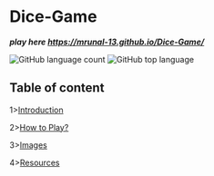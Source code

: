 # Dice-Game

***play here https://mrunal-13.github.io/Dice-Game/***

![GitHub language count](https://img.shields.io/github/languages/count/mrunal-13/dice-game) ![GitHub top language](https://img.shields.io/github/languages/top/mrunal-13/dice-game)

## Table of content

1>[Introduction](#Introduction)

2>[How to Play?](#How-to-Play?)

3>[Images](#Images)

4>[Resources](#Resources)

